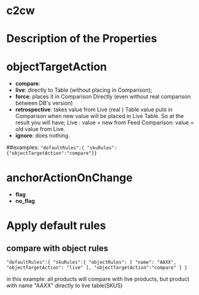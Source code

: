 # c2cw
# Description of the Properties

# objectTargetAction
- **compare**:
- **live**: directly to Table (without placing in Comparison);
- **force**: places it in Comparison Directly (even without real comparison between DB's version)
- **retrospective**: takes value from Live (real ) Table value puts in Comparison
    when new value will be placed in Live Table. So at the result you will have;
    Live : value = new from Feed
    Comparison: value = old value from Live.
- **ignore**: does nothing.

##examples:
`"defaultRules":{ "skuRules":{"objectTargetAction":"compare"}}`

# anchorActionOnChange
- **flag**
- **no_flag**

# Apply default rules
## compare with object rules

`"defaultRules":{
    "skuRules":{
        "objectRules": [
            "name": "AAXX",
            "objectTargetAction": "live"
        ],
        "objectTargetAction":"compare"
        }
}`

in this example: all products will compare with live products, but
product with name "AAXX" directly to live table(SKUS)
